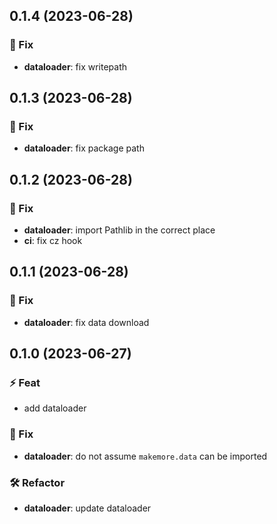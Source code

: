 ## 0.1.4 (2023-06-28)

### 🐞 Fix

- **dataloader**: fix writepath

## 0.1.3 (2023-06-28)

### 🐞 Fix

- **dataloader**: fix package path

## 0.1.2 (2023-06-28)

### 🐞 Fix

- **dataloader**: import Pathlib in the correct place
- **ci**: fix cz hook

## 0.1.1 (2023-06-28)

### 🐞 Fix

- **dataloader**: fix data download

## 0.1.0 (2023-06-27)

### ⚡ Feat

- add dataloader

### 🐞 Fix

- **dataloader**: do not assume `makemore.data` can be imported

### 🛠  Refactor

- **dataloader**: update dataloader
